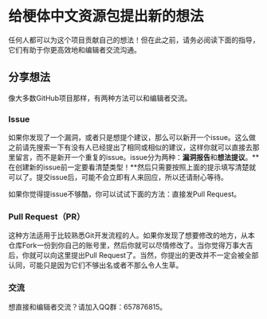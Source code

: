 # 给梗体中文资源包提出新的想法
任何人都可以为这个项目贡献自己的想法！但在此之前，请务必阅读下面的指导，它们有助于你更高效地和编辑者交流沟通。
## 分享想法
像大多数GitHub项目那样，有两种方法可以和编辑者交流。
### Issue
如果你发现了一个漏洞，或者只是想提个建议，那么可以新开一个issue。这么做之前请先搜索一下有没有人已经提出了相同或相似的建议，这样你就可以直接去那里留言，而不是新开一个重复的issue。issue分为两种：**漏洞报告**和**想法提议**。**在创建新的issue前一定要看清楚类型！**然后只需要按照上面的提示填写清楚就可以了。提交issue后，可能不会立即有人来回应，所以还请耐心等待。

如果你觉得提issue不够酷，你可以试试下面的方法：直接发Pull Request。
### Pull Request（PR）
这种方法适用于比较熟悉Git开发流程的人。如果你发现了想要修改的地方，从本仓库Fork一份到你自己的账号里，然后你就可以尽情修改了。当你觉得万事大吉后，你就可以向这里提出Pull Request了。当然，你提出的更改并不一定会被全部认同，可能只是因为它们不够出名或者不那么令人生草。

### 交流
想直接和编辑者交流？请加入QQ群：657876815。